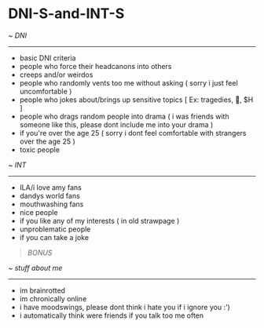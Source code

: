 # DNI-S-and-INT-S

~  *DNI*
____________________________________________________________________________________________________
-  basic DNI criteria 
-  people who force their headcanons into others
-  creeps and/or weirdos
-  people who randomly vents too me without asking ( sorry i just feel uncomfortable )
-  people who jokes about/brings up sensitive topics [ Ex: tragedies, 🍇, $H ]
-  people who drags random people into drama ( i was friends with someone like this, please dont include me into your drama )
-  if you're over the age 25 ( sorry i dont feel comfortable with strangers over the age 25 )
-  toxic people
 
~  *INT*
______________________________________________________________________________________________________
-  ILA/i love amy fans
-  dandys world fans
-  mouthwashing fans
-  nice people
-  if you like any of my interests ( in old strawpage )
-  unproblematic people
-  if you can take a joke

>  *BONUS*

~  *stuff about me*
__________________________________________________________________________________________________________
-  im brainrotted
-  im chronically online
-  i have moodswings, please dont think i hate you if i ignore you :')
-  i automatically think were friends if you talk too me often

